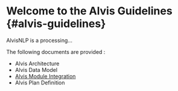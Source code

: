 
# Welcome to the Alvis Guidelines {#alvis-guidelines}

AlvisNLP is a processing...

The following documents are provided :
* Alvis Architecture
* Alvis Data Model
* [Alvis Module Integration](/alvis_module_integration.md)
* Alvis Plan Definition
